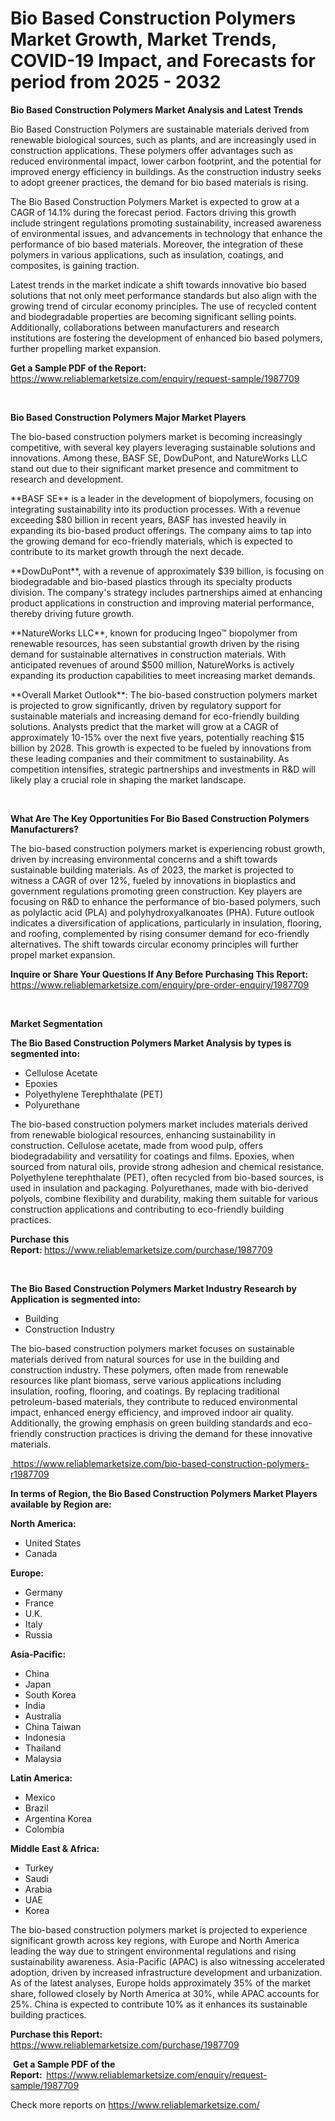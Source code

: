 <p><h1>Bio Based Construction Polymers Market Growth, Market Trends, COVID-19 Impact, and Forecasts for period from 2025 - 2032</h1></p><p><strong>Bio Based Construction Polymers Market Analysis and Latest Trends</strong></p>
<p><p>Bio Based Construction Polymers are sustainable materials derived from renewable biological sources, such as plants, and are increasingly used in construction applications. These polymers offer advantages such as reduced environmental impact, lower carbon footprint, and the potential for improved energy efficiency in buildings. As the construction industry seeks to adopt greener practices, the demand for bio based materials is rising.</p><p>The Bio Based Construction Polymers Market is expected to grow at a CAGR of 14.1% during the forecast period. Factors driving this growth include stringent regulations promoting sustainability, increased awareness of environmental issues, and advancements in technology that enhance the performance of bio based materials. Moreover, the integration of these polymers in various applications, such as insulation, coatings, and composites, is gaining traction.</p><p>Latest trends in the market indicate a shift towards innovative bio based solutions that not only meet performance standards but also align with the growing trend of circular economy principles. The use of recycled content and biodegradable properties are becoming significant selling points. Additionally, collaborations between manufacturers and research institutions are fostering the development of enhanced bio based polymers, further propelling market expansion.</p></p>
<p><strong>Get a Sample PDF of the Report:&nbsp;</strong> <a href="https://www.reliablemarketsize.com/enquiry/request-sample/1987709?utm_campaign=1872&utm_medium=2&utm_source=Github&utm_content=ia&utm_term=30012025&utm_id=bio-based-construction-polymers">https://www.reliablemarketsize.com/enquiry/request-sample/1987709</a></p>
<p>&nbsp;</p>
<p><strong>Bio Based Construction Polymers Major Market Players</strong></p>
<p><p>The bio-based construction polymers market is becoming increasingly competitive, with several key players leveraging sustainable solutions and innovations. Among these, BASF SE, DowDuPont, and NatureWorks LLC stand out due to their significant market presence and commitment to research and development.</p><p>**BASF SE** is a leader in the development of biopolymers, focusing on integrating sustainability into its production processes. With a revenue exceeding $80 billion in recent years, BASF has invested heavily in expanding its bio-based product offerings. The company aims to tap into the growing demand for eco-friendly materials, which is expected to contribute to its market growth through the next decade.</p><p>**DowDuPont**, with a revenue of approximately $39 billion, is focusing on biodegradable and bio-based plastics through its specialty products division. The company's strategy includes partnerships aimed at enhancing product applications in construction and improving material performance, thereby driving future growth.</p><p>**NatureWorks LLC**, known for producing Ingeo™ biopolymer from renewable resources, has seen substantial growth driven by the rising demand for sustainable alternatives in construction materials. With anticipated revenues of around $500 million, NatureWorks is actively expanding its production capabilities to meet increasing market demands.</p><p>**Overall Market Outlook**: The bio-based construction polymers market is projected to grow significantly, driven by regulatory support for sustainable materials and increasing demand for eco-friendly building solutions. Analysts predict that the market will grow at a CAGR of approximately 10-15% over the next five years, potentially reaching $15 billion by 2028. This growth is expected to be fueled by innovations from these leading companies and their commitment to sustainability. As competition intensifies, strategic partnerships and investments in R&D will likely play a crucial role in shaping the market landscape.</p></p>
<p>&nbsp;</p>
<p><strong>What Are The Key Opportunities For Bio Based Construction Polymers Manufacturers?</strong></p>
<p><p>The bio-based construction polymers market is experiencing robust growth, driven by increasing environmental concerns and a shift towards sustainable building materials. As of 2023, the market is projected to witness a CAGR of over 12%, fueled by innovations in bioplastics and government regulations promoting green construction. Key players are focusing on R&D to enhance the performance of bio-based polymers, such as polylactic acid (PLA) and polyhydroxyalkanoates (PHA). Future outlook indicates a diversification of applications, particularly in insulation, flooring, and roofing, complemented by rising consumer demand for eco-friendly alternatives. The shift towards circular economy principles will further propel market expansion.</p></p>
<p><strong>Inquire or Share Your Questions If Any Before Purchasing This Report:</strong> <a href="https://www.reliablemarketsize.com/enquiry/pre-order-enquiry/1987709?utm_campaign=1872&utm_medium=2&utm_source=Github&utm_content=ia&utm_term=30012025&utm_id=bio-based-construction-polymers">https://www.reliablemarketsize.com/enquiry/pre-order-enquiry/1987709</a></p>
<p>&nbsp;</p>
<p><strong>Market Segmentation</strong></p>
<p><strong>The Bio Based Construction Polymers Market Analysis by types is segmented into:</strong></p>
<p><ul><li>Cellulose Acetate</li><li>Epoxies</li><li>Polyethylene Terephthalate (PET)</li><li>Polyurethane</li></ul></p>
<p><p>The bio-based construction polymers market includes materials derived from renewable biological resources, enhancing sustainability in construction. Cellulose acetate, made from wood pulp, offers biodegradability and versatility for coatings and films. Epoxies, when sourced from natural oils, provide strong adhesion and chemical resistance. Polyethylene terephthalate (PET), often recycled from bio-based sources, is used in insulation and packaging. Polyurethanes, made with bio-derived polyols, combine flexibility and durability, making them suitable for various construction applications and contributing to eco-friendly building practices.</p></p>
<p><strong>Purchase this Report:&nbsp;</strong><a href="https://www.reliablemarketsize.com/purchase/1987709?utm_campaign=1872&utm_medium=2&utm_source=Github&utm_content=ia&utm_term=30012025&utm_id=bio-based-construction-polymers">https://www.reliablemarketsize.com/purchase/1987709</a></p>
<p>&nbsp;</p>
<p><strong>The Bio Based Construction Polymers Market Industry Research by Application is segmented into:</strong></p>
<p><ul><li>Building</li><li>Construction Industry</li></ul></p>
<p><p>The bio-based construction polymers market focuses on sustainable materials derived from natural sources for use in the building and construction industry. These polymers, often made from renewable resources like plant biomass, serve various applications including insulation, roofing, flooring, and coatings. By replacing traditional petroleum-based materials, they contribute to reduced environmental impact, enhanced energy efficiency, and improved indoor air quality. Additionally, the growing emphasis on green building standards and eco-friendly construction practices is driving the demand for these innovative materials.</p></p>
<p><a href="https://www.reliablemarketsize.com/bio-based-construction-polymers-r1987709?utm_campaign=1872&utm_medium=2&utm_source=Github&utm_content=ia&utm_term=30012025&utm_id=bio-based-construction-polymers">&nbsp;https://www.reliablemarketsize.com/bio-based-construction-polymers-r1987709</a></p>
<p><strong>In terms of Region, the Bio Based Construction Polymers Market Players available by Region are:</strong></p>
<p>
    <p> <strong> North America: </strong>
        <ul>
            <li>United States</li>
            <li>Canada</li>
        </ul>
        </p> 
    <p> <strong> Europe: </strong>
        <ul>
            <li>Germany</li>
            <li>France</li>
            <li>U.K.</li>
            <li>Italy</li>
            <li>Russia</li>
        </ul>
        </p> 
    <p> <strong> Asia-Pacific: </strong>
        <ul>
            <li>China</li>
            <li>Japan</li>
            <li>South Korea</li>
            <li>India</li>
            <li>Australia</li>
            <li>China Taiwan</li>
            <li>Indonesia</li>
            <li>Thailand</li>
            <li>Malaysia</li>
        </ul>
        </p> 
    <p> <strong> Latin America: </strong>
        <ul>
            <li>Mexico</li>
            <li>Brazil</li>
            <li>Argentina Korea</li>
            <li>Colombia</li>
        </ul>
        </p> 
    <p> <strong> Middle East & Africa: </strong>
        <ul>
            <li>Turkey</li>
            <li>Saudi</li>
            <li>Arabia</li>
            <li>UAE</li>
            <li>Korea</li>
        </ul>
    </p>
    </p>
<p><p>The bio-based construction polymers market is projected to experience significant growth across key regions, with Europe and North America leading the way due to stringent environmental regulations and rising sustainability awareness. Asia-Pacific (APAC) is also witnessing accelerated adoption, driven by increased infrastructure development and urbanization. As of the latest analyses, Europe holds approximately 35% of the market share, followed closely by North America at 30%, while APAC accounts for 25%. China is expected to contribute 10% as it enhances its sustainable building practices.</p></p>
<p><strong>Purchase this Report: </strong><a href="https://www.reliablemarketsize.com/purchase/1987709?utm_campaign=1872&utm_medium=2&utm_source=Github&utm_content=ia&utm_term=30012025&utm_id=bio-based-construction-polymers">https://www.reliablemarketsize.com/purchase/1987709</a></p>
<p>&nbsp;<strong>Get a Sample PDF of the Report:&nbsp;&nbsp;</strong><a href="https://www.reliablemarketsize.com/enquiry/request-sample/1987709?utm_campaign=1872&utm_medium=2&utm_source=Github&utm_content=ia&utm_term=30012025&utm_id=bio-based-construction-polymers">https://www.reliablemarketsize.com/enquiry/request-sample/1987709</a></p>
<p><strong></strong></p>
<p>Check more reports on <a href="https://www.reliablemarketsize.com/?utm_campaign=1872&utm_medium=2&utm_source=Github&utm_content=ia&utm_term=30012025&utm_id=bio-based-construction-polymers">https://www.reliablemarketsize.com/</a></p>